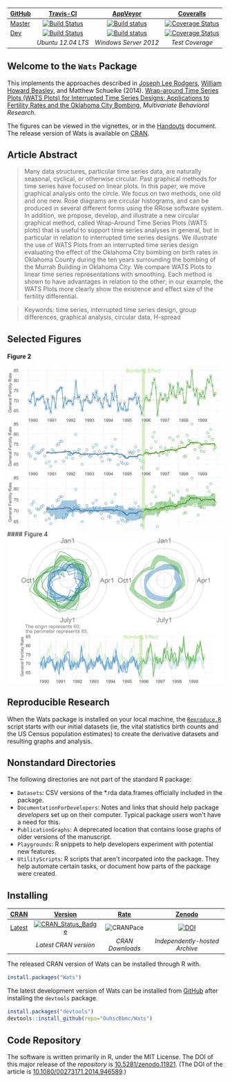 <!-- rmarkdown v1 -->

| [GitHub](https://github.com/OuhscBbmc/Wats) | [Travis-CI](https://travis-ci.org/OuhscBbmc/Wats/builds) | [AppVeyor](https://ci.appveyor.com/project/wibeasley/Wats/history) | [Coveralls](https://coveralls.io/r/OuhscBbmc/Wats) |
| :----- | :---------------------------: | :-----------------------------: | :-------: |
| [Master](https://github.com/OuhscBbmc/Wats/tree/master) | [![Build Status](https://travis-ci.org/OuhscBbmc/Wats.svg?branch=master)](https://travis-ci.org/OuhscBbmc/Wats) | [![Build status](https://ci.appveyor.com/api/projects/status/2wkbuwqcmog4nhxf/branch/master?svg=true)](https://ci.appveyor.com/project/wibeasley/wats/branch/master) | [![Coverage Status](https://coveralls.io/repos/OuhscBbmc/Wats/badge.svg?branch=master)](https://coveralls.io/r/OuhscBbmc/Wats?branch=master) |
| [Dev](https://github.com/OuhscBbmc/Wats/tree/dev) | [![Build Status](https://travis-ci.org/OuhscBbmc/Wats.svg?branch=dev)](https://travis-ci.org/OuhscBbmc/Wats) | [![Build status](https://ci.appveyor.com/api/projects/status/2wkbuwqcmog4nhxf/branch/dev?svg=true)](https://ci.appveyor.com/project/wibeasley/wats/branch/dev) | [![Coverage Status](https://coveralls.io/repos/OuhscBbmc/Wats/badge.svg?branch=dev)](https://coveralls.io/r/OuhscBbmc/Wats?branch=dev) | -- |
| | *Ubuntu 12.04 LTS* | *Windows Server 2012* | *Test Coverage* | *Independently-hosted Archive* |

## Welcome to the `Wats` Package
This implements the approaches described in
[Joseph Lee Rodgers](http://www.vanderbilt.edu/psychological_sciences/bio/joe-rodgers), [William Howard Beasley](https://scholar.google.com/citations?user=ffsJTC0AAAAJ), and Matthew Schuelke (2014).
[Wrap-around Time Series Plots (WATS Plots) for Interrupted Time Series Designs:
Applications to Fertility Rates and the Oklahoma City Bombing.](http://www.tandfonline.com/doi/abs/10.1080/00273171.2014.946589) *Multivariate Behavioral Research*.

The figures can be viewed in the vignettes, or in the [Handouts](https://github.com/OuhscBbmc/Wats/blob/master/UtilityScripts/Handouts.md) document.  The release version of Wats is available on [CRAN](https://cran.r-project.org/package=Wats).

## Article Abstract
> Many data structures, particular time series data, are naturally seasonal, cyclical, or otherwise circular.  Past graphical methods for time series have focused on linear plots.  In this paper, we move graphical analysis onto the circle.  We focus on two methods, one old and one new.  Rose diagrams are circular histograms, and can be produced in several different forms using the RRose software system.  In addition, we propose, develop, and illustrate a new circular graphical method, called Wrap-Around Time Series Plots (WATS plots) that is useful to support time series analyses in general, but in particular in relation to interrupted time series designs.  We illustrate the use of WATS Plots from an interrupted time series design evaluating the effect of the Oklahoma City bombing on birth rates in Oklahoma County during the ten years surrounding the bombing of the Murrah Building in Oklahoma City.  We compare WATS Plots to linear time series representations with smoothing.  Each method is shown to have advantages in relation to the other; in our example, the WATS Plots more clearly show the existence and effect size of the fertility differential.

> Keywords:  time series, interrupted time series design, group differences, graphical analysis, circular data, H-spread

## Selected Figures
#### Figure 2

<img src="./vignettes/figure_mbr_rmd/Figure2Stylized-1.png" alt="Figure2Stylized" style="width: 600px;"/>
#### Figure 4

<img src="./vignettes/figure_mbr_rmd/Figure6-1.png" alt="Figure6" style="width: 600px;"/>

## Reproducible Research
When the Wats package is installed on your local machine, the [`Reproduce.R`](https://github.com/OuhscBbmc/Wats/blob/master/UtilityScripts/Reproduce.R) script starts with our initial datasets (ie, the vital statistics birth counts and the US Census population estimates) to create the derivative datasets and resulting graphs and analysis.

## Nonstandard Directories
The following directories are not part of the standard R package:
 * `Datasets`: CSV versions of the *.rda data.frames officially included in the package.
 * `DocumentationForDevelopers`: Notes and links that should help package *developers* set up on their computer.  Typical package *users* won't have a need for this.
 * `PublicationGraphs`: A deprecated location that contains loose graphs of older versions of the manuscript.
 * `Playgrounds`: R snippets to help developers experiment with potential new features.
 * `UtilityScripts`: R scripts that aren't incorpated into the package.  They help automate certain tasks, or document how parts of the package were created.

## Installing 

| [CRAN](http://cran.rstudio.com/) | [Version](https://cran.r-project.org/package=Wats) | [Rate](http://cranlogs.r-pkg.org/) | [Zenodo](https://zenodo.org/search?ln=en&p=wats) | 
|  :---- | :----: | :----: | :----: |
| [Latest](https://cran.r-project.org/package=Wats) | [![CRAN_Status_Badge](http://www.r-pkg.org/badges/version/Wats)](https://cran.r-project.org/package=Wats) | ![CRANPace](http://cranlogs.r-pkg.org/badges/Wats) | [![DOI](https://zenodo.org/badge/4971/OuhscBbmc/Wats.svg)](https://zenodo.org/badge/latestdoi/4971/OuhscBbmc/Wats) |
|   | *Latest CRAN version* | *CRAN Downloads* | *Independently-hosted Archive* |

The released CRAN version of Wats can be installed through R with.
```R
install.packages("Wats")
```

The latest development version of Wats can be installed from [GitHub](https://github.com/OuhscBbmc/Wats) after installing the `devtools` package.
```R
install.packages("devtools")
devtools::install_github(repo="OuhscBbmc/Wats")
```

## Code Repository
The software is written primarily in R, under the MIT License.  The DOI of this major release of the *repository* is [10.5281/zenodo.11921](http://dx.doi.org/10.5281/zenodo.11921).  (The DOI of the article is [10.1080/00273171.2014.946589](http://www.tandfonline.com/doi/abs/10.1080/00273171.2014.946589).)
